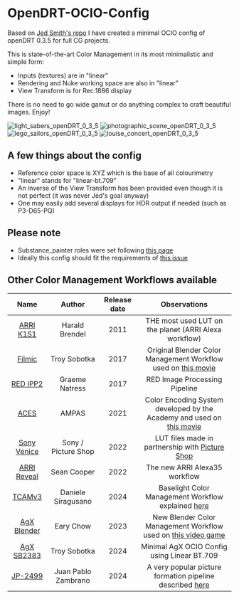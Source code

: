 # OpenDRT-OCIO-Config
Based on [Jed Smith's repo](https://github.com/jedypod/open-display-transform/) I have created a minimal OCIO config of openDRT 0.3.5 for full CG projects.

This is state-of-the-art Color Management in its most minimalistic and simple form:
* Inputs (textures) are in "linear"
* Rendering and Nuke working space are also in "linear"
* View Transform is for Rec.1886 display

There is no need to go wide gamut or do anything complex to craft beautiful images. Enjoy!

![light_sabers_openDRT_0_3_5](https://github.com/user-attachments/assets/2ab46d1b-6f09-4159-a771-f5659ae789fc)
![photographic_scene_openDRT_0_3_5](https://github.com/user-attachments/assets/40a16fe6-cdbc-45a6-815c-03ad226276f9)
![lego_sailors_openDRT_0_3_5](https://github.com/user-attachments/assets/271591b9-d83b-4eb4-aa6e-df0fb0601aac)
![louise_concert_openDRT_0_3_5](https://github.com/user-attachments/assets/75a872d1-09c6-4608-a1c0-b6ed88ef153f)

## A few things about the config
* Reference color space is XYZ which is the base of all colourimetry
* "linear" stands for "linear-bt.709"
* An inverse of the View Transform has been provided even though it is not perfect (it was never Jed's goal anyway)
* One may easily add several displays for HDR output if needed (such as P3-D65-PQ)

## Please note

* Substance_painter roles were set following [this page](https://mrlixm.github.io/blog/substance-painter-color-management/)
* Ideally this config should fit the requirements of [this issue](https://github.com/AcademySoftwareFoundation/OpenColorIO/issues/2011)

## Other Color Management Workflows available
| Name                                                                                             | Author               | Release date |              Observations                             |
|:---:                                                                                             |         :---:        |      :---:   |                 :---:                                 |
| [ARRI K1S1](https://www.arri.com/en/learn-help/learn-help-camera-system/tools/lut-generator)     | Harald Brendel       | 2011         | THE most used LUT on the planet (ARRI Alexa workflow) |
| [Filmic](https://github.com/sobotka/filmic-blender)                                              | Troy Sobotka         | 2017         | Original Blender Color Management Workflow used on [this movie](https://www.youtube.com/watch?v=uf3ALGKgpGU) |
| [RED IPP2](https://support.red.com/hc/en-us/articles/360041467533-RED-LUT-Downloads)             | Graeme Natress       | 2017         | RED Image Processing Pipeline |
| [ACES](https://github.com/AcademySoftwareFoundation/OpenColorIO-Config-ACES/releases)            | AMPAS                | 2021         | Color Encoding System developed by the Academy and used on [this movie](https://www.youtube.com/watch?v=TnGl01FkMMo) |
| [Sony Venice](https://sonycine.com/resources/luts/)                                              | Sony / Picture Shop  | 2022         | LUT files made in partnership with [Picture Shop](https://www.pictureshop.com/) |
| [ARRI Reveal](https://www.arri.com/en/learn-help/learn-help-camera-system/tools/lut-generator)   | Sean Cooper          | 2022         | The new ARRI Alexa35 workflow |
| [TCAMv3](https://www.filmlight.ltd.uk/support/customer-login/colourspaces/colourspaces.php)      | Daniele Siragusano   | 2024         | Baselight Color Management Workflow explained [here](https://youtu.be/DL4n6LErMbw?t=325) |
| [AgX Blender](https://github.com/EaryChow/AgX)                                                   | Eary Chow            | 2023         | New Blender Color Management Workflow used on [this video game](https://www.youtube.com/watch?v=mVjBRZqajYY) |
| [AgX SB2383](https://github.com/sobotka/SB2383-Configuration)                                    | Troy Sobotka         | 2024         | Minimal AgX OCIO Config using Linear BT.709 |
| [JP-2499](https://github.com/JuanPabloZambrano/DCTL/tree/main/2499_DRT/JP-2499DRT%20OCIO)        | Juan Pablo Zambrano  | 2024         | A very popular picture formation pipeline described [here](https://www.liftgammagain.com/forum/index.php?threads/2499-drt-an-alternative-picture-formation-pipeline.18639/) |
